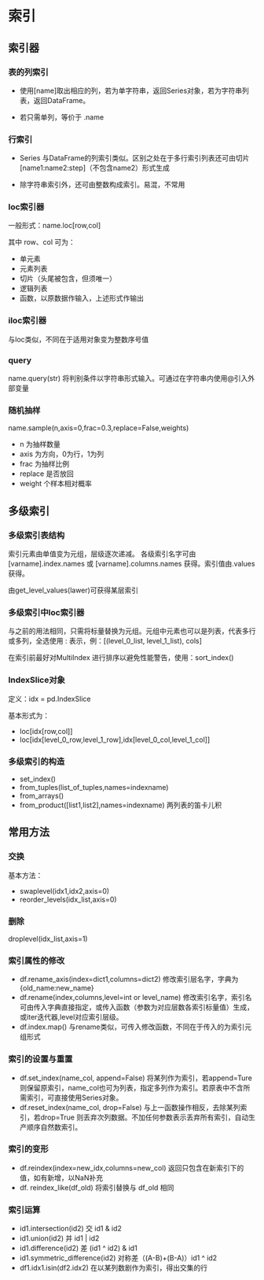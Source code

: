 # 索引

## 索引器

### 表的列索引

* 使用[name]取出相应的列，若为单字符串，返回Series对象，若为字符串列表，返回DataFrame。

* 若只需单列，等价于 .name

### 行索引

* Series 与DataFrame的列索引类似。区别之处在于多行索引列表还可由切片[name1:name2:step]（不包含name2）形式生成

* 除字符串索引外，还可由整数构成索引。易混，不常用

### loc索引器

一般形式：name.loc[row,col]

其中 row、col 可为：

* 单元素
* 元素列表
* 切片（头尾被包含，但须唯一）
* 逻辑列表
* 函数，以原数据作输入，上述形式作输出

### iloc索引器

与loc类似，不同在于适用对象变为整数序号值

### query

name.query(str) 将判别条件以字符串形式输入。可通过在字符串内使用@引入外部变量

### 随机抽样

name.sample(n,axis=0,frac=0.3,replace=False,weights)

* n 为抽样数量
* axis 为方向，0为行，1为列
* frac 为抽样比例
* replace 是否放回
* weight 个样本相对概率

## 多级索引

### 多级索引表结构

索引元素由单值变为元组，层级逐次递减。
各级索引名字可由 [varname].index.names 或 [varname].columns.names 获得。索引值由.values 获得。

由get_level_values(lawer)可获得某层索引

### 多级索引中loc索引器

与之前的用法相同，只需将标量替换为元组。元组中元素也可以是列表，代表多行或多列，全选使用 : 表示，例：[(level_0_list,
level_1_list), cols]

在索引前最好对MultiIndex 进行排序以避免性能警告，使用：sort_index()

### IndexSlice对象

定义：idx = pd.IndexSlice

基本形式为：

* loc[idx[row,col]]
* loc[idx[level_0_row,level_1_row],idx[level_0_col,level_1_col]]

### 多级索引的构造

* set_index()
* from_tuples(list_of_tuples,names=indexname)
* from_arrays()
* from_product([list1,list2],names=indexname) 两列表的笛卡儿积

## 常用方法

### 交换

基本方法：

* swaplevel(idx1,idx2,axis=0)
* reorder_levels(idx_list,axis=0)

### 删除

droplevel(idx_list,axis=1)

### 索引属性的修改

* df.rename_axis(index=dict1,columns=dict2) 修改索引层名字，字典为{old_name:new_name}
* df.rename(index,columns,level=int or level_name) 修改索引名字，索引名可由传入字典直接指定，或传入函数（参数为对应层数各索引标量值）生成，或iter迭代器,level对应索引层级。
* df.index.map() 与rename类似，可传入修改函数，不同在于传入的为索引元组形式

### 索引的设置与重置

* df.set_index(name_col, append=False) 将某列作为索引，若append=Ture则保留原索引，name_col也可为列表，指定多列作为索引。若原表中不含所需索引，可直接使用Series对象。
* df.reset_index(name_col, drop=False) 与上一函数操作相反，去除某列索引，若drop=True 则丢弃次列数据。不加任何参数表示丢弃所有索引，自动生产顺序自然数索引。

### 索引的变形

* df.reindex(index=new_idx,columns=new_col) 返回只包含在新索引下的值，如有新增，以NaN补充
* df. reindex_like(df_old) 将索引替换与 df_old 相同

### 索引运算

* id1.intersection(id2) 交 id1 & id2
* id1.union(id2) 并 id1 | id2
* id1.difference(id2) 差 (id1 ^ id2) & id1
* id1.symmetric_difference(id2) 对称差（(A-B)+(B-A)）id1 ^ id2
* df1.idx1.isin(df2.idx2) 在以某列数剧作为索引，得出交集的行
